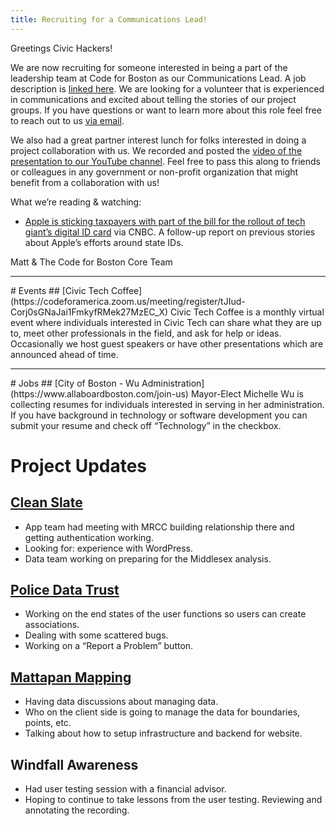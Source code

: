 ```yaml
---
title: Recruiting for a Communications Lead!
---
```

Greetings Civic Hackers!

We are now recruiting for someone interested in being a part of the leadership team at Code for Boston as our Communications Lead. A job description is [linked here](https://www.codeforboston.org/communications-lead/). We are looking for a volunteer that is experienced in communications and excited about telling the stories of our project groups. If you have questions or want to learn more about this role feel free to reach out to us [via email](mailto:hello@codeforboston.org).

We also had a great partner interest lunch for folks interested in doing a project collaboration with us. We recorded and posted the [video of the presentation to our YouTube channel](https://youtu.be/fiG3OQ72e7E). Feel free to pass this along to friends or colleagues in any government or non-profit organization that might benefit from a collaboration with us!


What we’re reading & watching:
- [Apple is sticking taxpayers with part of the bill for the rollout of tech giant’s digital ID card](https://www.cnbc.com/2021/11/14/apple-sticking-taxpayers-with-part-of-the-bill-for-digital-id-rollout.html) via CNBC. A follow-up report on previous stories about Apple’s efforts around state IDs.

Matt & The Code for Boston Core Team
<hr>
# Events
## [Civic Tech Coffee](https://codeforamerica.zoom.us/meeting/register/tJIud-Corj0sGNaJai1FmkyfRMek27MzEC_X)
Civic Tech Coffee is a monthly virtual event where individuals interested in Civic Tech can share what they are up to, meet other professionals in the field, and ask for help or ideas. Occasionally we host guest speakers or have other presentations which are announced ahead of time.

<hr>
# Jobs
## [City of Boston - Wu Administration](https://www.allaboardboston.com/join-us)
Mayor-Elect Michelle Wu is collecting resumes for individuals interested in serving in her administration. If you have background in technology or software development you can submit your resume and check off “Technology” in the checkbox.

# Project Updates

## [Clean Slate](https://docs.google.com/forms/d/e/1FAIpQLSfZ18U2gHI97WqD-C63NvORCZu1vQX6hfLI4-1FOIA1neaaXw/viewform)
* App team had meeting with MRCC building relationship there and getting authentication working.
* Looking for: experience with WordPress.
* Data team working on preparing for the Middlesex analysis.

## [Police Data Trust](https://github.com/codeforboston/police-data-trust)
* Working on the end states of the user functions so users can create associations.
* Dealing with some scattered bugs.
* Working on a “Report a Problem” button.

## [Mattapan Mapping](https://github.com/codeforboston/mattapan-mapping)
* Having data discussions about managing data.
* Who on the client side is going to manage the data for boundaries, points, etc.
* Talking about how to setup infrastructure and backend for website.

## Windfall Awareness
* Had user testing session with a financial advisor.
* Hoping to continue to take lessons from the user testing. Reviewing and annotating the recording.